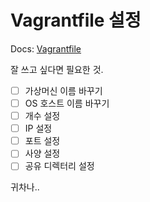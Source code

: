 # Vagrantfile 설정

Docs: [Vagrantfile](https://www.vagrantup.com/docs/vagrantfile/)

잘 쓰고 싶다면 필요한 것.

- [ ] 가상머신 이름 바꾸기
- [ ] OS 호스트 이름 바꾸기
- [ ] 개수 설정
- [ ] IP 설정
- [ ] 포트 설정
- [ ] 사양 설정
- [ ] 공유 디렉터리 설정

귀차나..
